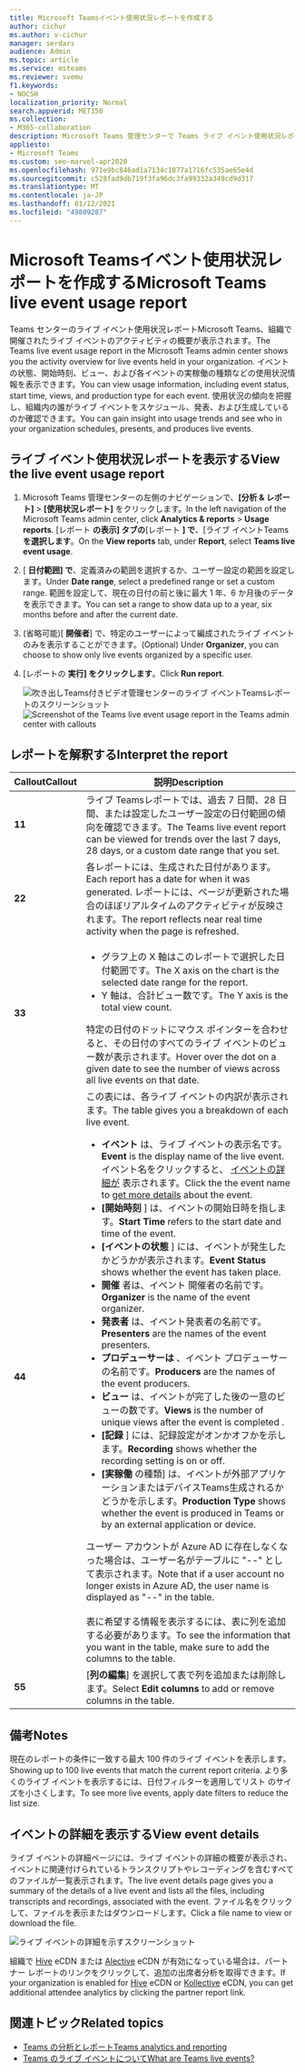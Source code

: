 ```yaml
---
title: Microsoft Teamsイベント使用状況レポートを作成する
author: cichur
ms.author: v-cichur
manager: serdars
audience: Admin
ms.topic: article
ms.service: msteams
ms.reviewer: svemu
f1.keywords:
- NOCSH
localization_priority: Normal
search.appverid: MET150
ms.collection:
- M365-collaboration
description: Microsoft Teams 管理センターで Teams ライブ イベント使用状況レポートを使用して、組織内のライブ イベント アクティビティTeams概要を取得する方法について説明します。
appliesto:
- Microsoft Teams
ms.custom: seo-marvel-apr2020
ms.openlocfilehash: 971e9bc846ad1a7134c1877a1716fc535ae65e4d
ms.sourcegitcommit: c528fad9db719f3fa96dc3fa99332a349cd9d317
ms.translationtype: MT
ms.contentlocale: ja-JP
ms.lasthandoff: 01/12/2021
ms.locfileid: "49809287"
---
```

# <a name="microsoft-teams-live-event-usage-report"></a><span data-ttu-id="e8a39-103">Microsoft Teamsイベント使用状況レポートを作成する</span><span class="sxs-lookup"><span data-stu-id="e8a39-103">Microsoft Teams live event usage report</span></span>

<span data-ttu-id="e8a39-104">Teams センターのライブ イベント使用状況レポートMicrosoft Teams、組織で開催されたライブ イベントのアクティビティの概要が表示されます。</span><span class="sxs-lookup"><span data-stu-id="e8a39-104">The Teams live event usage report in the Microsoft Teams admin center shows you the activity overview for live events held in your organization.</span></span> <span data-ttu-id="e8a39-105">イベントの状態、開始時刻、ビュー、および各イベントの実稼働の種類などの使用状況情報を表示できます。</span><span class="sxs-lookup"><span data-stu-id="e8a39-105">You can view usage information, including event status, start time, views, and production type for each event.</span></span> <span data-ttu-id="e8a39-106">使用状況の傾向を把握し、組織内の誰がライブ イベントをスケジュール、発表、および生成しているのか確認できます。</span><span class="sxs-lookup"><span data-stu-id="e8a39-106">You can gain insight into usage trends and see who in your organization schedules, presents, and produces live events.</span></span>

## <a name="view-the-live-event-usage-report"></a><span data-ttu-id="e8a39-107">ライブ イベント使用状況レポートを表示する</span><span class="sxs-lookup"><span data-stu-id="e8a39-107">View the live event usage report</span></span>

1. <span data-ttu-id="e8a39-108">Microsoft Teams 管理センターの左側のナビゲーションで、**[分析 & レポート]** > **[使用状況レポート]** をクリックします。</span><span class="sxs-lookup"><span data-stu-id="e8a39-108">In the left navigation of the Microsoft Teams admin center, click **Analytics & reports** > **Usage reports**.</span></span> <span data-ttu-id="e8a39-109">[レポート **の表示] タブの**[レポート **] で**、[ライブ イベントTeams **を選択します**。</span><span class="sxs-lookup"><span data-stu-id="e8a39-109">On the **View reports** tab, under **Report**, select **Teams live event usage**.</span></span>
2. <span data-ttu-id="e8a39-110">[ **日付範囲] で**、定義済みの範囲を選択するか、ユーザー設定の範囲を設定します。</span><span class="sxs-lookup"><span data-stu-id="e8a39-110">Under **Date range**, select a predefined range or set a custom range.</span></span> <span data-ttu-id="e8a39-111">範囲を設定して、現在の日付の前と後に最大 1 年、6 か月後のデータを表示できます。</span><span class="sxs-lookup"><span data-stu-id="e8a39-111">You can set a range to show  data up to a year, six months before and after the current date.</span></span>
3. <span data-ttu-id="e8a39-112">(省略可能)[ **開催者**] で、特定のユーザーによって編成されたライブ イベントのみを表示することができます。</span><span class="sxs-lookup"><span data-stu-id="e8a39-112">(Optional) Under **Organizer**, you can choose to show only live events organized by a specific user.</span></span>
4. <span data-ttu-id="e8a39-113">[レポートの **実行] をクリックします**。</span><span class="sxs-lookup"><span data-stu-id="e8a39-113">Click **Run report**.</span></span>  

    <span data-ttu-id="e8a39-114">![吹き出しTeams付きビデオ管理センターのライブ イベントTeamsレポートのスクリーンショット](../media/teams-live-event-usage-report-with-callouts.png "吹き出しTeams付きビデオ管理センターのライブ イベントTeamsレポートのスクリーンショット")</span><span class="sxs-lookup"><span data-stu-id="e8a39-114">![Screenshot of the Teams live event usage report in the Teams admin center with callouts](../media/teams-live-event-usage-report-with-callouts.png "Screenshot of the Teams live event usage report in the Teams admin center with callouts")</span></span>

## <a name="interpret-the-report"></a><span data-ttu-id="e8a39-115">レポートを解釈する</span><span class="sxs-lookup"><span data-stu-id="e8a39-115">Interpret the report</span></span>

|<span data-ttu-id="e8a39-116">Callout</span><span class="sxs-lookup"><span data-stu-id="e8a39-116">Callout</span></span> |<span data-ttu-id="e8a39-117">説明</span><span class="sxs-lookup"><span data-stu-id="e8a39-117">Description</span></span>  |
|--------|-------------|
|<span data-ttu-id="e8a39-118">**1**</span><span class="sxs-lookup"><span data-stu-id="e8a39-118">**1**</span></span>   |<span data-ttu-id="e8a39-119">ライブ Teamsレポートでは、過去 7 日間、28 日間、または設定したユーザー設定の日付範囲の傾向を確認できます。</span><span class="sxs-lookup"><span data-stu-id="e8a39-119">The Teams live event report can be viewed for trends over the last 7 days, 28 days, or a custom date range that you set.</span></span> |
|<span data-ttu-id="e8a39-120">**2**</span><span class="sxs-lookup"><span data-stu-id="e8a39-120">**2**</span></span>   |<span data-ttu-id="e8a39-121">各レポートには、生成された日付があります。</span><span class="sxs-lookup"><span data-stu-id="e8a39-121">Each report has a date for when it was generated.</span></span> <span data-ttu-id="e8a39-122">レポートには、ページが更新された場合のほぼリアルタイムのアクティビティが反映されます。</span><span class="sxs-lookup"><span data-stu-id="e8a39-122">The report reflects near real time activity when the page is refreshed.</span></span> |
|<span data-ttu-id="e8a39-123">**3**</span><span class="sxs-lookup"><span data-stu-id="e8a39-123">**3**</span></span>   |<ul><li><span data-ttu-id="e8a39-124">グラフ上の X 軸はこのレポートで選択した日付範囲です。</span><span class="sxs-lookup"><span data-stu-id="e8a39-124">The X axis on the chart is the selected date range for the report.</span></span></li> <li> <span data-ttu-id="e8a39-125">Y 軸は、合計ビュー数です。</span><span class="sxs-lookup"><span data-stu-id="e8a39-125">The Y axis is the total view count.</span></span></li> </ul><span data-ttu-id="e8a39-126">特定の日付のドットにマウス ポインターを合わせると、その日付のすべてのライブ イベントのビュー数が表示されます。</span><span class="sxs-lookup"><span data-stu-id="e8a39-126">Hover over the dot on a given date to see the number of views across all live events on that date.</span></span>|
|<span data-ttu-id="e8a39-127">**4**</span><span class="sxs-lookup"><span data-stu-id="e8a39-127">**4**</span></span>   |<span data-ttu-id="e8a39-128">この表には、各ライブ イベントの内訳が表示されます。</span><span class="sxs-lookup"><span data-stu-id="e8a39-128">The table gives you a breakdown of each live event.</span></span> <ul><li><span data-ttu-id="e8a39-129">**イベント** は、ライブ イベントの表示名です。</span><span class="sxs-lookup"><span data-stu-id="e8a39-129">**Event** is the display name of the live event.</span></span> <span data-ttu-id="e8a39-130">イベント名をクリックすると、 [イベントの詳細が](#view-event-details) 表示されます。</span><span class="sxs-lookup"><span data-stu-id="e8a39-130">Click the the event name to [get more details](#view-event-details) about the event.</span></span> </li> <li><span data-ttu-id="e8a39-131">**[開始時刻** ] は、イベントの開始日時を指します。</span><span class="sxs-lookup"><span data-stu-id="e8a39-131">**Start Time** refers to the start date and time of the event.</span></span></li> <li><span data-ttu-id="e8a39-132">**[イベントの状態** ] には、イベントが発生したかどうかが表示されます。</span><span class="sxs-lookup"><span data-stu-id="e8a39-132">**Event Status** shows whether the event has taken place.</span></span>  </li><li><span data-ttu-id="e8a39-133">**開催** 者は、イベント 開催者の名前です。</span><span class="sxs-lookup"><span data-stu-id="e8a39-133">**Organizer** is the name of the event organizer.</span></span></li> <li><span data-ttu-id="e8a39-134">**発表者** は、イベント発表者の名前です。</span><span class="sxs-lookup"><span data-stu-id="e8a39-134">**Presenters** are the names of the  event presenters.</span></span></li><li><span data-ttu-id="e8a39-135">**プロデューサーは** 、イベント プロデューサーの名前です。</span><span class="sxs-lookup"><span data-stu-id="e8a39-135">**Producers** are the names of the event producers.</span></span></li><li><span data-ttu-id="e8a39-136">**ビュー** は、イベントが完了した後の一意のビューの数です。</span><span class="sxs-lookup"><span data-stu-id="e8a39-136">**Views** is the number of unique views after the event is completed .</span></span></li><li><span data-ttu-id="e8a39-137">**[記録** ] には、記録設定がオンかオフかを示します。</span><span class="sxs-lookup"><span data-stu-id="e8a39-137">**Recording** shows whether the recording setting is on or off.</span></span></li><li><span data-ttu-id="e8a39-138">**[実稼働** の種類] は、イベントが外部アプリケーションまたはデバイスTeams生成されるかどうかを示します。</span><span class="sxs-lookup"><span data-stu-id="e8a39-138">**Production Type** shows whether the event is produced in Teams or by an external application or device.</span></span></li></li> </ul><span data-ttu-id="e8a39-139">ユーザー アカウントが Azure AD に存在しなくなった場合は、ユーザー名がテーブルに "--" として表示されます。</span><span class="sxs-lookup"><span data-stu-id="e8a39-139">Note that if a user account no longer exists in Azure AD, the user name is displayed as "--" in the table.</span></span> <br><br><span data-ttu-id="e8a39-140">表に希望する情報を表示するには、表に列を追加する必要があります。</span><span class="sxs-lookup"><span data-stu-id="e8a39-140">To see the information that you want in the table, make sure to add the columns to the table.</span></span> |
|<span data-ttu-id="e8a39-141">**5**</span><span class="sxs-lookup"><span data-stu-id="e8a39-141">**5**</span></span>   |<span data-ttu-id="e8a39-142">[**列の編集**] を選択して表で列を追加または削除します。</span><span class="sxs-lookup"><span data-stu-id="e8a39-142">Select **Edit columns** to add or remove columns in the table.</span></span>|

## <a name="notes"></a><span data-ttu-id="e8a39-143">備考</span><span class="sxs-lookup"><span data-stu-id="e8a39-143">Notes</span></span>
<span data-ttu-id="e8a39-144">現在のレポートの条件に一致する最大 100 件のライブ イベントを表示します。</span><span class="sxs-lookup"><span data-stu-id="e8a39-144">Showing up to 100 live events that match the current report criteria.</span></span> <span data-ttu-id="e8a39-145">より多くのライブ イベントを表示するには、日付フィルターを適用してリスト のサイズを小さくします。</span><span class="sxs-lookup"><span data-stu-id="e8a39-145">To see more live events, apply date filters to reduce the list size.</span></span>

## <a name="view-event-details"></a><span data-ttu-id="e8a39-146">イベントの詳細を表示する</span><span class="sxs-lookup"><span data-stu-id="e8a39-146">View event details</span></span>

<span data-ttu-id="e8a39-147">ライブ イベントの詳細ページには、ライブ イベントの詳細の概要が表示され、イベントに関連付けられているトランスクリプトやレコーディングを含むすべてのファイルが一覧表示されます。</span><span class="sxs-lookup"><span data-stu-id="e8a39-147">The live event details page gives you a summary of the details of a live event and lists all the files, including transcripts and recordings, associated with the event.</span></span> <span data-ttu-id="e8a39-148">ファイル名をクリックして、ファイルを表示またはダウンロードします。</span><span class="sxs-lookup"><span data-stu-id="e8a39-148">Click a file name to view or download the file.</span></span>

![ライブ イベントの詳細を示すスクリーンショット](../media/teams-live-event-usage-report-event-detail.png)

<span data-ttu-id="e8a39-150">組織で [Hive](https://www.hivestreaming.com/partners/integration-partners/microsoft/) eCDN または [Alective](https://kollective.com) eCDN が有効になっている場合は、パートナー レポートのリンクをクリックして、追加の出席者分析を取得できます。</span><span class="sxs-lookup"><span data-stu-id="e8a39-150">If your organization is enabled for [Hive](https://www.hivestreaming.com/partners/integration-partners/microsoft/) eCDN or [Kollective](https://kollective.com) eCDN, you can get additional attendee analytics by clicking the partner report link.</span></span>

## <a name="related-topics"></a><span data-ttu-id="e8a39-151">関連トピック</span><span class="sxs-lookup"><span data-stu-id="e8a39-151">Related topics</span></span>

- [<span data-ttu-id="e8a39-152">Teams の分析とレポート</span><span class="sxs-lookup"><span data-stu-id="e8a39-152">Teams analytics and reporting</span></span>](teams-reporting-reference.md)
- [<span data-ttu-id="e8a39-153">Teams のライブ イベントについて</span><span class="sxs-lookup"><span data-stu-id="e8a39-153">What are Teams live events?</span></span>](../teams-live-events/what-are-teams-live-events.md)
